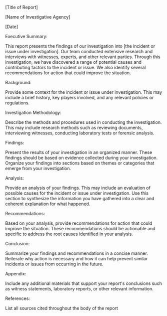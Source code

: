[Title of Report]

[Name of Investigative Agency]

[Date]

Executive Summary:

This report presents the findings of our investigation into [the incident or issue under investigation]. Our team conducted extensive research and interviews with witnesses, experts, and other relevant parties. Through this investigation, we have discovered a range of potential causes and contributing factors to the incident or issue. We also identify several recommendations for action that could improve the situation.

Background:

Provide some context for the incident or issue under investigation. This may include a brief history, key players involved, and any relevant policies or regulations.

Investigation Methodology:

Describe the methods and procedures used in conducting the investigation. This may include research methods such as reviewing documents, interviewing witnesses, conducting laboratory tests or forensic analysis.

Findings:

Present the results of your investigation in an organized manner. These findings should be based on evidence collected during your investigation. Organize your findings into sections based on themes or categories that emerge from your investigation.

Analysis:

Provide an analysis of your findings. This may include an evaluation of possible causes for the incident or issue under investigation. Use this section to synthesize the information you have gathered into a clear and coherent explanation for what happened.

Recommendations:

Based on your analysis, provide recommendations for action that could improve the situation. These recommendations should be actionable and specific to address the root causes identified in your analysis.

Conclusion:

Summarize your findings and recommendations in a concise manner. Reiterate why action is necessary and how it can help prevent similar incidents or issues from occurring in the future.

Appendix:

Include any additional materials that support your report's conclusions such as witness statements, laboratory reports, or other relevant information.

References:

List all sources cited throughout the body of the report